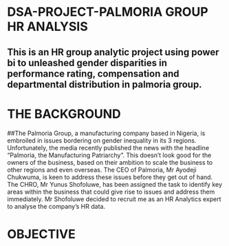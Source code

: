 # DSA-PROJECT-PALMORIA GROUP HR ANALYSIS
## This is an HR group analytic project using power bi to unleashed gender disparities in performance rating, compensation and departmental distribution in palmoria group.

# THE BACKGROUND
##The Palmoria Group, a manufacturing company based in Nigeria, is embroiled in issues
bordering on gender inequality in its 3 regions. Unfortunately, the media recently
published the news with the headline “Palmoria, the Manufacturing Patriarchy”. This
doesn’t look good for the owners of the business, based on their ambition to scale the
business to other regions and even overseas.
The CEO of Palmoria, Mr Ayodeji Chukwuma, is keen to address these issues before they
get out of hand. The CHRO, Mr Yunus Shofoluwe, has been assigned the task to identify
key areas within the business that could give rise to issues and address them immediately.
Mr Shofoluwe decided to recruit me as an HR Analytics expert to analyse the company’s HR data.

# OBJECTIVE 
## 
